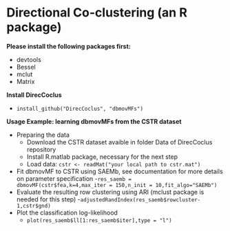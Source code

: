 # Directional Co-clustering (an R package)

**Please install the following packages first:**
- devtools
- Bessel 
- mclut
- Matrix

**Install DirecCoclus**
- ```install_github("DirecCoclus", "dbmovMFs")```

**Usage Example: learning dbmovMFs from the CSTR dataset**
- Preparing the data
  - Download the CSTR dataset avaible in folder Data of DirecCoclus repository
  - Install R.matlab package, necessary for the next step
  - Load data: ```cstr <- readMat("your local path to cstr.mat")```
- Fit dbmovMF to CSTR using SAEMb, see documentation for more details on parameter specification
  -```res_saemb = dbmovMF(cstr$fea,k=4,max_iter = 150,n_init = 10,fit_algo="SAEMb")```
- Evaluate the resulting row clustering using ARI (mclust package is needed for this step)
  -```adjustedRandIndex(res_saemb$rowcluster-1,cstr$gnd)```
- Plot the classification log-likelihood
  - ```plot(res_saemb$ll[1:res_saemb$iter],type = "l")```
